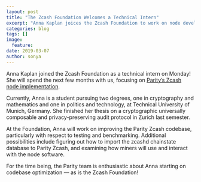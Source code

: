 ```yaml
---
layout: post
title: "The Zcash Foundation Welcomes a Technical Intern"
excerpt: "Anna Kaplan joices the Zcash Foundation to work on node development."
categories: blog
tags: []
image:
  feature: 
date: 2019-03-07
author: sonya
---
```


Anna Kaplan joined the Zcash Foundation as a technical intern on Monday! She will spend the next few months with us, focusing on [Parity’s Zcash node implementation](https://www.zfnd.org/blog/parity-partnership/).

Currently, Anna is a student pursuing two degrees, one in cryptography and mathematics and one in politics and technology, at Technical University of Munich, Germany. She finished her thesis on a cryptographic universally composable and privacy-preserving audit protocol in Zurich last semester.

At the Foundation, Anna will work on improving the Parity Zcash codebase, particularly with respect to testing and benchmarking. Additional possibilities include figuring out how to import the zcashd chainstate database to Parity Zcash, and examining how miners will use and interact with the node software.

For the time being, the Parity team is enthusiastic about Anna starting on codebase optimization — as is the Zcash Foundation!
